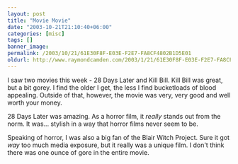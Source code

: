 ```yaml
---
layout: post
title: "Movie Movie"
date: "2003-10-21T21:10:40+06:00"
categories: [misc]
tags: []
banner_image: 
permalink: /2003/10/21/61E30F8F-E03E-F2E7-FA8CF4802B1D5E01
oldurl: http://www.raymondcamden.com/2003/1/21/61E30F8F-E03E-F2E7-FA8CF4802B1D5E01
---
```


I saw two movies this week - 28 Days Later and Kill Bill. Kill Bill was great, but a bit gorey. I find the older I get, the less I find bucketloads of blood appealing. Outside of that, however, the movie was very, very good and well worth your money.

28 Days Later was amazing. As a horror film, it <i>really</i> stands out from the norm. It was... stylish in a way that horror films never seem to be. 

Speaking of horror, I was also a big fan of the Blair Witch Project. Sure it got <i>way</i> too much media exposure, but it really was a unique film. I don't think there was one ounce of gore in the entire movie.